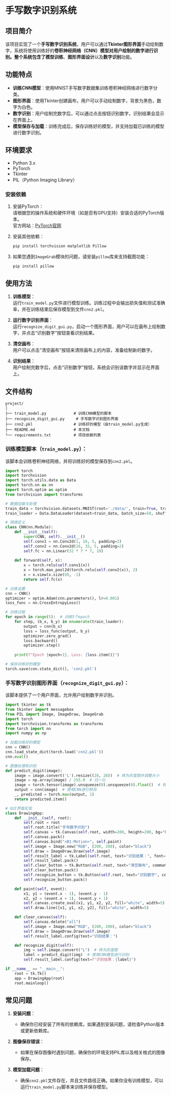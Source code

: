 # 手写数字识别系统

## 项目简介

该项目实现了一个**手写数字识别系统**，用户可以通过**Tkinter图形界面**手动绘制数字，系统将使用训练好的**卷积神经网络（CNN）**模型对用户绘制的数字进行识别。整个系统包含了**模型训练**、**图形界面设计**以及**数字识别**功能。

## 功能特点

- **训练CNN模型**：使用MNIST手写数字数据集训练卷积神经网络进行数字分类。
- **图形界面**：使用Tkinter创建画布，用户可以手动绘制数字，背景为黑色，数字为白色。
- **数字识别**：用户绘制完数字后，可以通过点击按钮识别数字，识别结果会显示在界面上。
- **模型保存与加载**：训练完成后，保存训练好的模型，并支持加载已训练的模型进行数字识别。

## 环境要求

- Python 3.x
- PyTorch
- Tkinter
- PIL（Python Imaging Library）

### 安装依赖

1. 安装PyTorch：  
   请根据您的操作系统和硬件环境（如是否有GPU支持）安装合适的PyTorch版本。  
   官方网站：[PyTorch官网](https://pytorch.org/get-started/locally/)

2. 安装其他依赖：
   ```bash
   pip install torchvision matplotlib Pillow
   ```

3. 如果您遇到`ImageGrab`模块的问题，请安装`pillow`库来支持截图功能：
   ```bash
   pip install pillow
   ```

## 使用方法

1. **训练模型**：  
   运行`train_model.py`文件进行模型训练。训练过程中会输出损失值和测试准确率，并在训练结束后保存模型到文件`cnn2.pkl`。

2. **运行数字识别界面**：  
   运行`recognize_digit_gui.py`，启动一个图形界面，用户可以在画布上绘制数字，并点击“识别数字”按钮查看识别结果。

3. **清空画布**：  
   用户可以点击“清空画布”按钮来清除画布上的内容，准备绘制新的数字。

4. **识别结果**：  
   用户绘制完数字后，点击“识别数字”按钮，系统会识别该数字并显示在界面上。

## 文件结构

```
project/
│
├── train_model.py            # 训练CNN模型的脚本
├── recognize_digit_gui.py     # 手写数字识别图形界面
├── cnn2.pkl                  # 训练好的模型（由train_model.py生成）
├── README.md                 # 本文档
└── requirements.txt          # 项目依赖列表
```

### 训练模型脚本（`train_model.py`）：

该脚本会训练卷积神经网络，并将训练好的模型保存到`cnn2.pkl`。

```python
import torch
import torchvision
import torch.utils.data as Data
import torch.nn as nn
import torch.optim as optim
from torchvision import transforms

# 数据加载与处理
train_data = torchvision.datasets.MNIST(root='./data/', train=True, transform=transforms.ToTensor(), download=True)
train_loader = Data.DataLoader(dataset=train_data, batch_size=50, shuffle=True)

# 网络定义
class CNN(nn.Module):
    def __init__(self):
        super(CNN, self).__init__()
        self.conv1 = nn.Conv2d(1, 16, 5, padding=2)
        self.conv2 = nn.Conv2d(16, 32, 5, padding=2)
        self.fc = nn.Linear(32 * 7 * 7, 10)
        
    def forward(self, x):
        x = torch.relu(self.conv1(x))
        x = torch.max_pool2d(torch.relu(self.conv2(x)), 2)
        x = x.view(x.size(0), -1)
        return self.fc(x)

# 训练设置
cnn = CNN()
optimizer = optim.Adam(cnn.parameters(), lr=0.001)
loss_func = nn.CrossEntropyLoss()

# 训练过程
for epoch in range(5):  # 训练5个epoch
    for step, (b_x, b_y) in enumerate(train_loader):
        output = cnn(b_x)
        loss = loss_func(output, b_y)
        optimizer.zero_grad()
        loss.backward()
        optimizer.step()
        
    print(f"Epoch {epoch+1}, Loss: {loss.item()}")

# 保存训练好的模型
torch.save(cnn.state_dict(), 'cnn2.pkl')
```

### 手写数字识别图形界面（`recognize_digit_gui.py`）：

该脚本提供了一个用户界面，允许用户绘制数字并识别。

```python
import tkinter as tk
from tkinter import messagebox
from PIL import Image, ImageDraw, ImageGrab
import torch
import torchvision.transforms as transforms
from torch import nn
import numpy as np

# 加载训练好的模型
cnn = CNN()
cnn.load_state_dict(torch.load('cnn2.pkl'))
cnn.eval()

# 图像处理和识别
def predict_digit(image):
    image = image.convert('L').resize((28, 28))  # 转为灰度图并调整大小
    image = np.array(image) / 255.0  # 归一化
    image = torch.tensor(image).unsqueeze(0).unsqueeze(0).float()  # 转换为tensor
    output = cnn(image)  # 使用CNN进行预测
    _, predicted = torch.max(output, 1)
    return predicted.item()

# GUI界面实现
class DrawingApp:
    def __init__(self, root):
        self.root = root
        self.root.title("手写数字识别")
        self.canvas = tk.Canvas(self.root, width=200, height=200, bg="black")
        self.canvas.pack()
        self.canvas.bind("<B1-Motion>", self.paint)
        self.image = Image.new("RGB", (200, 200), color="black")
        self.draw = ImageDraw.Draw(self.image)
        self.result_label = tk.Label(self.root, text="识别结果：", font=("Arial", 14))
        self.result_label.pack()
        self.clear_button = tk.Button(self.root, text="清空画布", command=self.clear_canvas)
        self.clear_button.pack()
        self.recognize_button = tk.Button(self.root, text="识别数字", command=self.recognize_digit)
        self.recognize_button.pack()

    def paint(self, event):
        x1, y1 = (event.x - 1), (event.y - 1)
        x2, y2 = (event.x + 1), (event.y + 1)
        self.canvas.create_oval(x1, y1, x2, y2, fill="white", width=5)
        self.draw.line([x1, y1, x2, y2], fill="white", width=5)

    def clear_canvas(self):
        self.canvas.delete("all")
        self.image = Image.new("RGB", (200, 200), color="black")
        self.draw = ImageDraw.Draw(self.image)
        self.result_label.config(text="识别结果：")

    def recognize_digit(self):
        img = self.image.convert("L")  # 转为灰度图
        label = predict_digit(img)  # 使用CNN模型进行识别
        self.result_label.config(text=f"识别结果：{label}")

if __name__ == "__main__":
    root = tk.Tk()
    app = DrawingApp(root)
    root.mainloop()
```

## 常见问题

1. **安装问题**：
   - 确保你已经安装了所有的依赖库。如果遇到安装问题，请检查Python版本或更新依赖库。
   
2. **图像保存错误**：
   - 如果在保存图像时遇到问题，确保你的环境支持PIL库以及相关格式的图像保存。

3. **模型加载问题**：
   - 确保`cnn2.pkl`文件存在，并且文件路径正确。如果你没有训练模型，可以运行`train_model.py`脚本来训练并保存模型。

